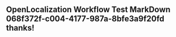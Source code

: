 <properties
ms.topic="hero-topic"
ms.test1="hero-topic"
ms.test2="test"/>

## OpenLocalization Workflow Test MarkDown 068f372f-c004-4177-987a-8bfe3a9f20fd thanks!
